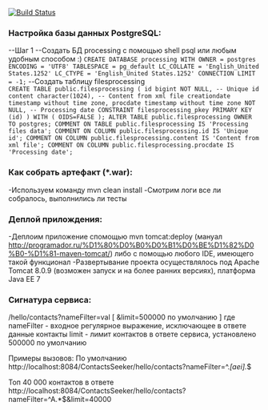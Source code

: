 [![Build Status](https://travis-ci.org/mrFixener/FilesProcessing.svg?branch=master)](https://travis-ci.org/mrFixener/FilesProcessing)
### Настройка базы данных PostgreSQL:

--Шаг 1
--Создать БД processing с помощью shell psql или любым удобным способом :)
`CREATE DATABASE processing
  WITH OWNER = postgres
       ENCODING = 'UTF8'
       TABLESPACE = pg_default
       LC_COLLATE = 'English_United States.1252'
       LC_CTYPE = 'English_United States.1252'
       CONNECTION LIMIT = -1;`
--Создать таблицу filesprocessing      
`CREATE TABLE public.filesprocessing
(
  id bigint NOT NULL, -- Unique id
  content character(1024), -- Content from xml file
  creationdate timestamp without time zone,
  procdate timestamp without time zone NOT NULL, -- Processing date
  CONSTRAINT filesprocessing_pkey PRIMARY KEY (id)
)
WITH (
  OIDS=FALSE
);
ALTER TABLE public.filesprocessing
  OWNER TO postgres;
COMMENT ON TABLE public.filesprocessing
  IS 'Processing files data';
COMMENT ON COLUMN public.filesprocessing.id IS 'Unique id';
COMMENT ON COLUMN public.filesprocessing.content IS 'Content from xml file';
COMMENT ON COLUMN public.filesprocessing.procdate IS 'Processing date';`

### Как собрать артефакт (*.war):

-Используем команду mvn clean install
-Смотрим логи все ли собралось, выполнились ли тесты

### Деплой прилождения:
-Деплоим приложение спомощью mvn tomcat:deploy (мануал http://programador.ru/%D1%80%D0%B0%D0%B1%D0%BE%D1%82%D0%B0-%D1%81-maven-tomcat/)
либо с  помощью любого IDE, имеющего такой функционал
-Развертывание проекта осуществлялось под Apache Tomcat 8.0.9 (возможен запуск и на более ранних версиях),
платформа Java EE 7


### Сигнатура сервиса:

/hello/contacts?nameFilter=val [ &limit=500000 по умолчанию ]
где
nameFilter - входное регулярное выражение, исключающее в ответе данные контакты
limit      - лимит контактов в ответе сервиса, установлено 500000 по умолчанию

Примеры вызовов:
По умолчанию
http://localhost:8084/ContactsSeeker/hello/contacts?nameFilter=^.*[aei].*$

Топ 40 000 контактов в ответе 
http://localhost:8084/ContactsSeeker/hello/contacts?nameFilter=^A.*$&limit=40000
